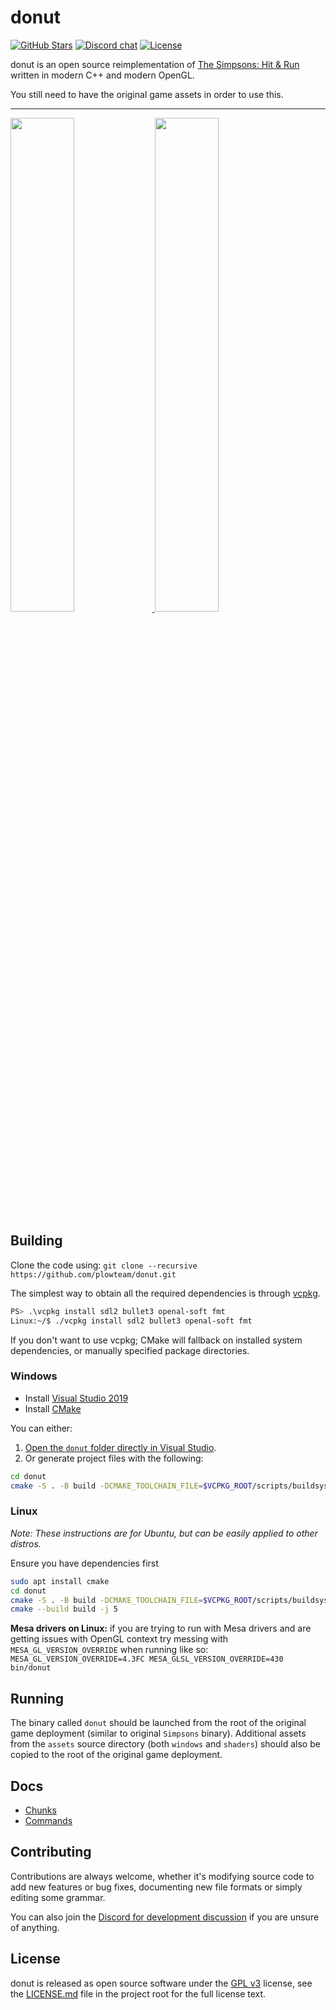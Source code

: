 # donut

[![GitHub Stars](https://img.shields.io/github/stars/plowteam/donut?logo=github)](https://github.com/plowteam/donut/stargazers)
[![Discord chat](https://img.shields.io/discord/611594006803120148?logo=discord&logoColor=white)](https://discord.gg/U7jFGJKuW4)
[![License](https://img.shields.io/github/license/plowteam/donut)](LICENSE.md)

donut is an open source reimplementation of [The Simpsons: Hit & Run](https://en.wikipedia.org/wiki/The_Simpsons:_Hit_&_Run)
written in modern C++ and modern OpenGL.

You still need to have the original game assets in order to use this.

---

<a href="https://files.facepunch.com/Layla/2019/August/11/2019-08-09_22-12-28.png">
    <img src="https://files.facepunch.com/Layla/2019/August/11/2019-08-09_22-12-28.png" width="45%">
</a>
<a href="https://files.facepunch.com/Layla/2019/August/11/2019-08-09_22-11-26.png">
    <img src="https://files.facepunch.com/Layla/2019/August/11/2019-08-09_22-11-26.png" width="45%">
</a>

## Building

Clone the code using: `git clone --recursive https://github.com/plowteam/donut.git`

The simplest way to obtain all the required dependencies is through [vcpkg](https://github.com/Microsoft/vcpkg).

```bash
PS> .\vcpkg install sdl2 bullet3 openal-soft fmt
Linux:~/$ ./vcpkg install sdl2 bullet3 openal-soft fmt
```

If you don't want to use vcpkg; CMake will fallback on installed system dependencies, or manually specified
package directories.

### Windows

* Install [Visual Studio 2019](https://visualstudio.microsoft.com/downloads/)
* Install [CMake](https://cmake.org/download/)

You can either:

1. [Open the `donut` folder directly in Visual Studio](https://docs.microsoft.com/en-us/cpp/build/cmake-projects-in-visual-studio?view=vs-2019).
2. Or generate project files with the following:

```bash
cd donut
cmake -S . -B build -DCMAKE_TOOLCHAIN_FILE=$VCPKG_ROOT/scripts/buildsystems/vcpkg.cmake -DVCPKG_TARGET_TRIPLET=x64-windows
```

### Linux

*Note: These instructions are for Ubuntu, but can be easily applied to other distros.*

Ensure you have dependencies first
```bash
sudo apt install cmake
cd donut
cmake -S . -B build -DCMAKE_TOOLCHAIN_FILE=$VCPKG_ROOT/scripts/buildsystems/vcpkg.cmake -DVCPKG_TARGET_TRIPLET=x64-linux
cmake --build build -j 5
```

**Mesa drivers on Linux:** if you are trying to run with Mesa drivers and are getting issues with OpenGL context try messing with `MESA_GL_VERSION_OVERRIDE` when running like so: `MESA_GL_VERSION_OVERRIDE=4.3FC MESA_GLSL_VERSION_OVERRIDE=430 bin/donut`

## Running

The binary called `donut` should be launched from the root of the original game deployment (similar to original `Simpsons` binary). Additional assets from the `assets` source directory (both `windows` and `shaders`) should also be copied to the root of the original game deployment.

## Docs
* [Chunks](dev/Chunks.md)
* [Commands](dev/Commands.md)

## Contributing
Contributions are always welcome, whether it's modifying source code to add new
features or bug fixes, documenting new file formats or simply editing some
grammar.

You can also join the [Discord for development discussion]((https://discord.gg/xpdbWzG))
if you are unsure of anything.

## License
donut is released as open source software under the [GPL v3](https://opensource.org/licenses/gpl-3.0.html)
license, see the [LICENSE.md](./LICENSE.md) file in the project root for the full license text.
